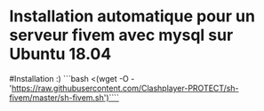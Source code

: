 # Installation automatique pour un serveur fivem avec mysql sur Ubuntu 18.04

#Installation :)
```bash <(wget -O - 'https://raw.githubusercontent.com/Clashplayer-PROTECT/sh-fivem/master/sh-fivem.sh')````
